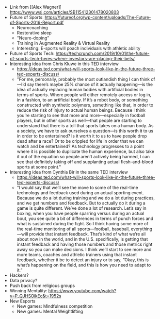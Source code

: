 - Link from [[Alex Wagner]] https://www.wsj.com/articles/SB115412301478020803
- Future of Sports: https://futureof.org/wp-content/uploads/The-Future-of-Sports-2016-Report.pdf
    - Neurocoaching
    - Restorative sleep
    - "Neuro-doping" 
    - Training in Augmented Reality & Virtual Reality
    - Interesting: E-sports will poach individuals with athletic ability
- Future of Sports Tech: https://techcrunch.com/2019/10/01/the-future-of-sports-tech-heres-where-investors-are-placing-their-bets/
- Interesting idea from Chris Kluwe in this TED interview
    - https://ideas.ted.com/what-will-sports-look-like-in-the-future-three-ted-experts-discuss/
    - "For me, personally, probably the most outlandish thing I can think of—I’d say there’s maybe 25% chance of it actually happening—is the idea of actually replacing human bodies with artificial bodies in terms of sports. Where people will either remotely access or log in, in a fashion, to an artificial body. If it’s a robot body, or something constructed with synthetic polymers, something like that, in order to reduce the risk of injury to actual human beings. Because I think you’re starting to see that more and more—especially in football players, but in other sports as well—that people are starting to understand that there is a toll that sports takes on a human body. As a society, we have to ask ourselves a question—is this worth it to us in order to be entertained? Is it worth it to us to have people drop dead after a race? Or to be crippled for life in order that we can watch and be entertained? As technology progresses to a point where it is possible to duplicate the human experience, but also take it out of the equation so people aren’t actively being harmed, I can see that definitely taking off and supplanting actual flesh-and-blood sports at some point."
- Interesting idea from Cynthia Bir in the same TED interview
    - https://ideas.ted.com/what-will-sports-look-like-in-the-future-three-ted-experts-discuss/
    - "I would say that we’ll see the move to some of the real-time technology and feedback used during an actual sporting event. Because we do a lot during training and we do a lot during practices, and we get numbers and feedback. But to actually do it during a game is quite different. We’ve done a lot of research. Let’s say in boxing, when you have people sparring versus during an actual bout, you see quite a bit of differences in terms of punch forces and what is sustained during the fight. So I think having some more of the real-time monitoring of all sports—football, baseball, everything—will provide that instant feedback. That’s kind of what we’re all about now in the world, and in the U.S. specifically, is getting that instant feedback and having those numbers and those metrics right away so you can make decisions. I think we’ll start to see more and more teams, coaches and athletic trainers using that instant feedback, whether it be to detect an injury or to say, “Okay, this is what’s happening on the field, and this is how you need to adapt to it.”
- Hackers?
- Data privacy?
- Push back from religious groups
- Winning Mentality: https://www.youtube.com/watch?v=P_QJHSOikEc&t=1952s
- New Esports
    - New games: Mindfulness competition
    - New games: Mental Weightlifting
